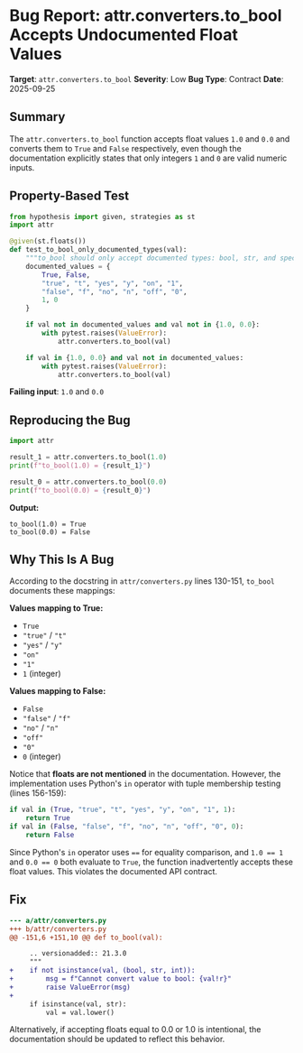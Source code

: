 # Bug Report: attr.converters.to_bool Accepts Undocumented Float Values

**Target**: `attr.converters.to_bool`
**Severity**: Low
**Bug Type**: Contract
**Date**: 2025-09-25

## Summary

The `attr.converters.to_bool` function accepts float values `1.0` and `0.0` and converts them to `True` and `False` respectively, even though the documentation explicitly states that only integers `1` and `0` are valid numeric inputs.

## Property-Based Test

```python
from hypothesis import given, strategies as st
import attr

@given(st.floats())
def test_to_bool_only_documented_types(val):
    """to_bool should only accept documented types: bool, str, and specific ints."""
    documented_values = {
        True, False,
        "true", "t", "yes", "y", "on", "1",
        "false", "f", "no", "n", "off", "0",
        1, 0
    }

    if val not in documented_values and val not in {1.0, 0.0}:
        with pytest.raises(ValueError):
            attr.converters.to_bool(val)

    if val in {1.0, 0.0} and val not in documented_values:
        with pytest.raises(ValueError):
            attr.converters.to_bool(val)
```

**Failing input**: `1.0` and `0.0`

## Reproducing the Bug

```python
import attr

result_1 = attr.converters.to_bool(1.0)
print(f"to_bool(1.0) = {result_1}")

result_0 = attr.converters.to_bool(0.0)
print(f"to_bool(0.0) = {result_0}")
```

**Output:**
```
to_bool(1.0) = True
to_bool(0.0) = False
```

## Why This Is A Bug

According to the docstring in `attr/converters.py` lines 130-151, `to_bool` documents these mappings:

**Values mapping to True:**
- `True`
- `"true"` / `"t"`
- `"yes"` / `"y"`
- `"on"`
- `"1"`
- `1` (integer)

**Values mapping to False:**
- `False`
- `"false"` / `"f"`
- `"no"` / `"n"`
- `"off"`
- `"0"`
- `0` (integer)

Notice that **floats are not mentioned** in the documentation. However, the implementation uses Python's `in` operator with tuple membership testing (lines 156-159):

```python
if val in (True, "true", "t", "yes", "y", "on", "1", 1):
    return True
if val in (False, "false", "f", "no", "n", "off", "0", 0):
    return False
```

Since Python's `in` operator uses `==` for equality comparison, and `1.0 == 1` and `0.0 == 0` both evaluate to `True`, the function inadvertently accepts these float values. This violates the documented API contract.

## Fix

```diff
--- a/attr/converters.py
+++ b/attr/converters.py
@@ -151,6 +151,10 @@ def to_bool(val):

     .. versionadded:: 21.3.0
     """
+    if not isinstance(val, (bool, str, int)):
+        msg = f"Cannot convert value to bool: {val!r}"
+        raise ValueError(msg)
+
     if isinstance(val, str):
         val = val.lower()

```

Alternatively, if accepting floats equal to 0.0 or 1.0 is intentional, the documentation should be updated to reflect this behavior.